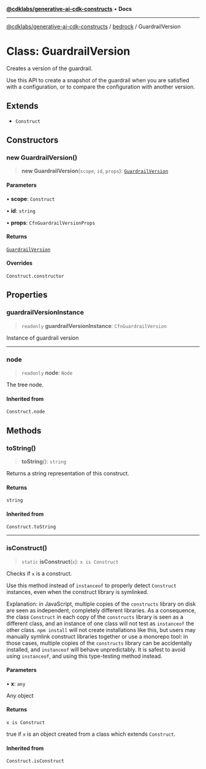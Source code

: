 [**@cdklabs/generative-ai-cdk-constructs**](../../../README.md) • **Docs**

***

[@cdklabs/generative-ai-cdk-constructs](../../../README.md) / [bedrock](../README.md) / GuardrailVersion

# Class: GuardrailVersion

Creates a version of the guardrail.

Use this API to create a snapshot of the guardrail when you are satisfied with
a configuration, or to compare the configuration with another version.

## Extends

- `Construct`

## Constructors

### new GuardrailVersion()

> **new GuardrailVersion**(`scope`, `id`, `props`): [`GuardrailVersion`](GuardrailVersion.md)

#### Parameters

• **scope**: `Construct`

• **id**: `string`

• **props**: `CfnGuardrailVersionProps`

#### Returns

[`GuardrailVersion`](GuardrailVersion.md)

#### Overrides

`Construct.constructor`

## Properties

### guardrailVersionInstance

> `readonly` **guardrailVersionInstance**: `CfnGuardrailVersion`

Instance of guardrail version

***

### node

> `readonly` **node**: `Node`

The tree node.

#### Inherited from

`Construct.node`

## Methods

### toString()

> **toString**(): `string`

Returns a string representation of this construct.

#### Returns

`string`

#### Inherited from

`Construct.toString`

***

### isConstruct()

> `static` **isConstruct**(`x`): `x is Construct`

Checks if `x` is a construct.

Use this method instead of `instanceof` to properly detect `Construct`
instances, even when the construct library is symlinked.

Explanation: in JavaScript, multiple copies of the `constructs` library on
disk are seen as independent, completely different libraries. As a
consequence, the class `Construct` in each copy of the `constructs` library
is seen as a different class, and an instance of one class will not test as
`instanceof` the other class. `npm install` will not create installations
like this, but users may manually symlink construct libraries together or
use a monorepo tool: in those cases, multiple copies of the `constructs`
library can be accidentally installed, and `instanceof` will behave
unpredictably. It is safest to avoid using `instanceof`, and using
this type-testing method instead.

#### Parameters

• **x**: `any`

Any object

#### Returns

`x is Construct`

true if `x` is an object created from a class which extends `Construct`.

#### Inherited from

`Construct.isConstruct`
